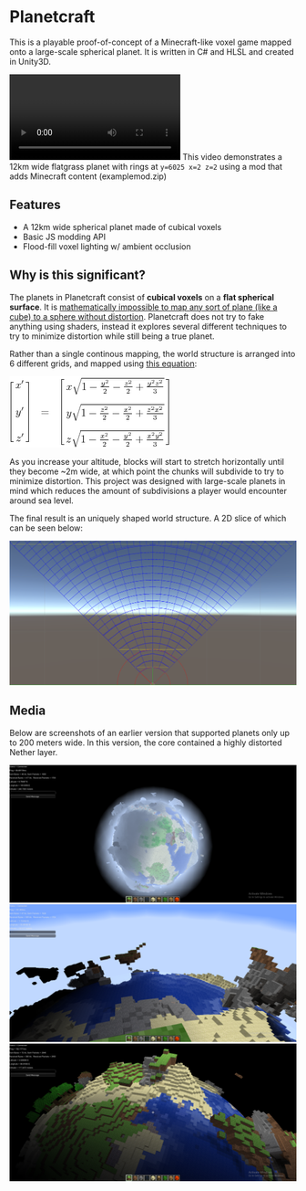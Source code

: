 # Planetcraft

This is a playable proof-of-concept of a Minecraft-like voxel game mapped onto a large-scale spherical planet. It is written in C# and HLSL and created in Unity3D.

<video src="Movie_003.mp4" controls title="Title"></video>
This video demonstrates a 12km wide flatgrass planet with rings at `y=6025 x=2 z=2` using a mod that adds Minecraft content (examplemod.zip)

## Features
- A 12km wide spherical planet made of cubical voxels
- Basic JS modding API
- Flood-fill voxel lighting w/ ambient occlusion

## Why is this significant?

The planets in Planetcraft consist of **cubical voxels** on a **flat spherical surface**. It is [mathematically impossible to map any sort of plane (like a cube) to a sphere without distortion](https://en.wikipedia.org/wiki/Stereographic_projection#Cartography). Planetcraft does not try to fake anything using shaders, instead it explores several different techniques to try to minimize distortion while still being a true planet.

Rather than a single continous mapping, the world structure is arranged into 6 different grids, and mapped using [this equation](https://mathproofs.blogspot.com/2005/07/mapping-cube-to-sphere.html):

![](image.png)

As you increase your altitude, blocks will start to stretch horizontally until they become ~2m wide, at which point the chunks will subdivide to try to minimize distortion. This project was designed with large-scale planets in mind which reduces the amount of subdivisions a player would encounter around sea level.

The final result is an uniquely shaped world structure. A 2D slice of which can be seen below:

![Alt text](image-2.png)

## Media

Below are screenshots of an earlier version that supported planets only up to 200 meters wide. In this version, the core contained a highly distorted Nether layer.

![Alt text](image-3.png)
![Alt text](image-4.png)
![Alt text](image-5.png)